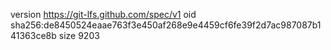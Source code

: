 version https://git-lfs.github.com/spec/v1
oid sha256:de8450524eaae763f3e450af268e9e4459cf6fe39f2d7ac987087b141363ce8b
size 9203

